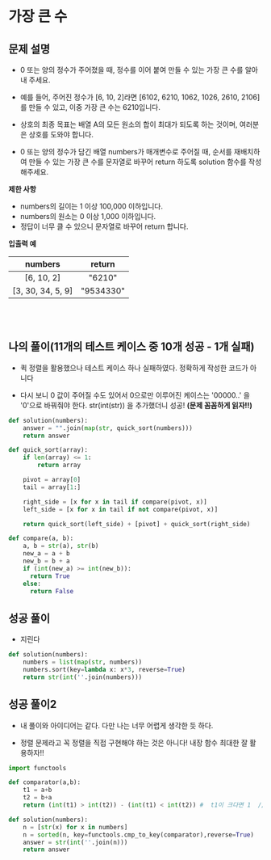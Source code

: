 # 가장 큰 수

## 문제 설명

- 0 또는 양의 정수가 주어졌을 때, 정수를 이어 붙여 만들 수 있는 가장 큰 수를 알아내 주세요.

- 예를 들어, 주어진 정수가 [6, 10, 2]라면 [6102, 6210, 1062, 1026, 2610, 2106]를 만들 수 있고, 이중 가장 큰 수는 6210입니다.

- 상호의 최종 목표는 배열 A의 모든 원소의 합이 최대가 되도록 하는 것이며, 여러분은 상호를 도와야 합니다.

- 0 또는 양의 정수가 담긴 배열 numbers가 매개변수로 주어질 때, 순서를 재배치하여 만들 수 있는 가장 큰 수를 문자열로 바꾸어 return 하도록 solution 함수를 작성해주세요.

**제한 사항**

- numbers의 길이는 1 이상 100,000 이하입니다.
- numbers의 원소는 0 이상 1,000 이하입니다.
- 정답이 너무 클 수 있으니 문자열로 바꾸어 return 합니다.

**입출력 예**

|      numbers      |  return   |
| :---------------: | :-------: |
|    [6, 10, 2]     |  "6210"   |
| [3, 30, 34, 5, 9] | "9534330" |

<br></br>

## 나의 풀이(11개의 테스트 케이스 중 10개 성공 - 1개 실패)

- 퀵 정렬을 활용했으나 테스트 케이스 하나 실패하였다. 정확하게 작성한 코드가 아니다

- 다시 보니 0 값이 주어질 수도 있어서 0으로만 이루어진 케이스는 '00000..' 을 '0'으로 바꿔줘야 한다. str(int(str)) 을 추가했더니 성공! **(문제 꼼꼼하게 읽자!!)**

```python
def solution(numbers):
    answer = "".join(map(str, quick_sort(numbers)))
    return answer

def quick_sort(array):
    if len(array) <= 1:
        return array

    pivot = array[0]
    tail = array[1:]

    right_side = [x for x in tail if compare(pivot, x)]
    left_side = [x for x in tail if not compare(pivot, x)]

    return quick_sort(left_side) + [pivot] + quick_sort(right_side)

def compare(a, b):
    a, b = str(a), str(b)
    new_a = a + b
    new_b = b + a
    if (int(new_a) >= int(new_b)):
      return True
    else:
      return False
```

## 성공 풀이

- 지린다

```python
def solution(numbers):
    numbers = list(map(str, numbers))
    numbers.sort(key=lambda x: x*3, reverse=True)
    return str(int(''.join(numbers)))
```

## 성공 풀이2

- 내 풀이와 아이디어는 같다. 다만 나는 너무 어렵게 생각한 듯 하다.

- 정렬 문제라고 꼭 정렬을 직접 구현해야 하는 것은 아니다! 내장 함수 최대한 잘 활용하자!!

```python
import functools

def comparator(a,b):
    t1 = a+b
    t2 = b+a
    return (int(t1) > int(t2)) - (int(t1) < int(t2)) #  t1이 크다면 1  // t2가 크다면 -1  //  같으면 0

def solution(numbers):
    n = [str(x) for x in numbers]
    n = sorted(n, key=functools.cmp_to_key(comparator),reverse=True)
    answer = str(int(''.join(n)))
    return answer
```
